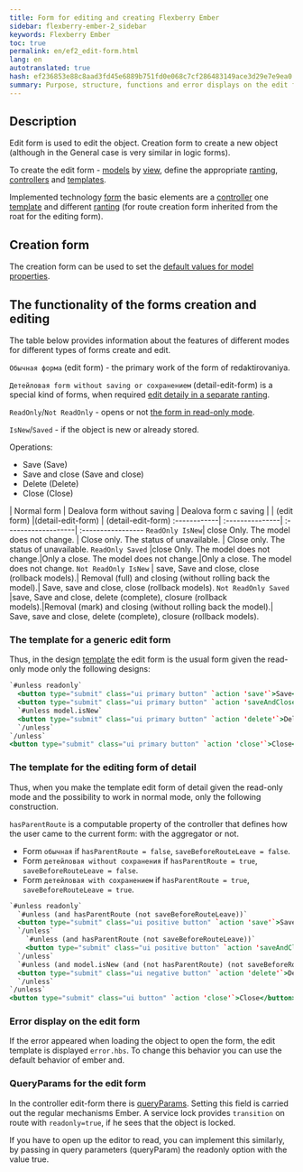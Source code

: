 ```yaml
---
title: Form for editing and creating Flexberry Ember
sidebar: flexberry-ember-2_sidebar
keywords: Flexberry Ember
toc: true
permalink: en/ef2_edit-form.html
lang: en
autotranslated: true
hash: ef236853e88c8aad3fd45e6889b751fd0e068c7cf286483149ace3d29e7e9ea0
summary: Purpose, structure, functions and error displays on the edit form
---
```


## Description

Edit form is used to edit the object. Creation form to create a new object (although in the General case is very similar in logic forms).

To create the edit form - [models](efd2_model.html) by [view](efd2_model-projection.html), define the appropriate [ranting](ef2_route.html), [controllers](ef2_controller.html) and [templates](ef2_template.html).

Implemented technology [form](ef2_forms.html) the basic elements are a [controller](ef2_controller.html) one [template](ef2_template.html) and different [ranting](ef2_route.html) (for route creation form inherited from the roat for the editing form).

## Creation form

The creation form can be used to set the [default values for model properties](ef2_default-value.html).

## The functionality of the forms creation and editing

The table below provides information about the features of different modes for different types of forms create and edit.

`Обычная форма` (edit form) - the primary work of the form of redaktirovaniya.

`Детейловая form without saving or сохранением` (detail-edit-form) is a special kind of forms, when required [edit detaily in a separate ranting](ef2_groupedit-detail-in-route.html).

`ReadOnly`/`Not ReadOnly` - opens or not [the form in read-only mode](ef2_read-only-form.html).

`IsNew`/`Saved` - if the object is new or already stored.

Operations:

* Save (Save)
* Save and close (Save and close)
* Delete (Delete)
* Close (Close)

| Normal form | Dealova form without saving | Dealova form c saving |
| (edit form) |(detail-edit-form) | (detail-edit-form)
:------------| :---------------| :-------------------| :-----------------
`ReadOnly IsNew`| close Only. The model does not change. | Close only. The status of unavailable. | Close only. The status of unavailable.
`ReadOnly Saved` |close Only. The model does not change.|Only a close. The model does not change.|Only a close. The model does not change.
`Not ReadOnly IsNew` | save, Save and close, close (rollback models).| Removal (full) and closing (without rolling back the model).| Save, save and close, close (rollback models).
`Not ReadOnly Saved` |save, Save and close, delete (complete), closure (rollback models).|Removal (mark) and closing (without rolling back the model).| Save, save and close, delete (complete), closure (rollback models).

### The template for a generic edit form

Thus, in the design [template](ef2_template.html) the edit form is the usual form given the read-only mode only the following designs:

```hbs
`#unless readonly`
  <button type="submit" class="ui primary button" `action 'save'`>Save</button>
  <button type="submit" class="ui primary button" `action 'saveAndClose'`>Save and close</button>
  `#unless model.isNew`
  <button type="submit" class="ui primary button" `action 'delete'`>Delete</button>
  `/unless`
`/unless`
<button type="submit" class="ui primary button" `action 'close'`>Close</button>
```

### The template for the editing form of detail

Thus, when you make the template edit form of detail given the read-only mode and the possibility to work in normal mode, only the following construction.

`hasParentRoute` is a computable property of the controller that defines how the user came to the current form: with the aggregator or not.

* Form `обычная` if `hasParentRoute = false`, `saveBeforeRouteLeave = false`.
* Form `детейловая without сохранения` if `hasParentRoute = true`, `saveBeforeRouteLeave = false`.
* Form `детейловая with сохранением` if `hasParentRoute = true`, `saveBeforeRouteLeave = true`.

```hbs
`#unless readonly`
  `#unless (and hasParentRoute (not saveBeforeRouteLeave))`
  <button type="submit" class="ui positive button" `action 'save'`>Save</button>
  `/unless`
    `#unless (and hasParentRoute (not saveBeforeRouteLeave))`
    <button type="submit" class="ui positive button" `action 'saveAndClose'`>Save and close</button>
  `/unless`
  `#unless (and model.isNew (and (not hasParentRoute) (not saveBeforeRouteLeave)))`
  <button type="submit" class="ui negative button" `action 'delete'`>Delete</button>
  `/unless`
`/unless`
<button type="submit" class="ui button" `action 'close'`>Close</button>
```

### Error display on the edit form

If the error appeared when loading the object to open the form, the edit template is displayed `error.hbs`. To change this behavior you can use the default behavior of ember and.

### QueryParams for the edit form

In the controller edit-form there is [queryParams](https://github.com/Flexberry/ember-flexberry/blob/adb541c44d902152d8c43ff588aa55d376a98ec8/addon/controllers/edit-form.js#L171). Setting this field is carried out the regular mechanisms Ember. A service lock provides `transition` on route with `readonly=true`, if he sees that the object is locked.

If you have to open up the editor to read, you can implement this similarly, by passing in query parameters (queryParam) the readonly option with the value true.



